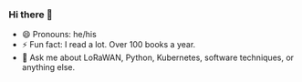 ### Hi there 👋

<!--
**medined/medined** is a ✨ _special_ ✨ repository because its `README.md` (this file) appears on your GitHub profile.

Here are some ideas to get you started:

- 🔭 I’m currently working on ...
- 🌱 I’m currently learning ...
- 👯 I’m looking to collaborate on ...
- 🤔 I’m looking for help with ...
- 💬 Ask me about ...
- 📫 How to reach me: ...
-->

- 😄 Pronouns: he/his
- ⚡ Fun fact: I read a lot. Over 100 books a year.
- 💬 Ask me about LoRaWAN, Python, Kubernetes, software techniques, or anything else.
